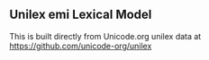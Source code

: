 Unilex emi Lexical Model
----------------------

This is built directly from Unicode.org unilex data at
https://github.com/unicode-org/unilex

